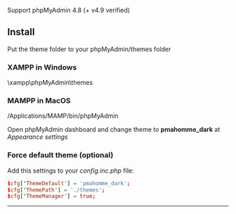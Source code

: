 Support phpMyAdmin 4.8 (+ v4.9 verified)

## Install

Put the theme folder to your phpMyAdmin/themes folder
### XAMPP in Windows
\xampp\phpMyAdmin\themes

### MAMPP in MacOS
/Applications/MAMP/bin/phpMyAdmin

Open phpMyAdmin dashboard and change theme to **pmahomme_dark** at *Appearance settings*

### Force default theme (optional)
Add this settings to your _config.inc.php_ file:

```conf
$cfg['ThemeDefault'] = 'pmahomme_dark';
$cfg['ThemePath'] = './themes';
$cfg['ThemeManager'] = true;
```

---
